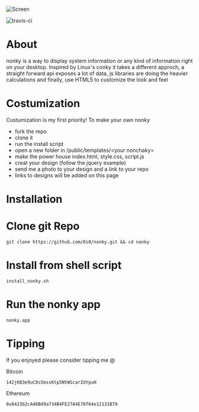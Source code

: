 ![Screen](https://i.imgur.com/3Et0E1B.png)

![travis-ci](https://api.travis-ci.org/0i0/nonky.svg?branch=master)

# About

nonky is a way to display system information or any kind of information right on your desktop.
Inspired by Linux's conky it takes a different approch, a straight forward api exposes a lot of data, js libraries are doing the heavier calculations and finally, use HTML5 to customize the look and feel

# Costumization

Custumization is my first priority!
To make your own nonky

- fork the repo
- clone it
- run the install script
- open a new folder in /public/templates/\<your nonchaky\>
- make the power house index.html, style.css, script.js
- creat your design (follow the jquery example)
- send me a photo to your design and a link to your repo
- links to designs will be added on this page

# Installation

# Clone git Repo

    git clone https://github.com/0i0/nonky.git && cd nonky

# Install from shell script

	install_nonky.sh

# Run the nonky app

	nonky.app

# Tipping

If you enjoyed please consider tipping me @

Bitcoin 
	
	142jKB3e9uC8sSmssKtp5NtWScarZdYpuH

Ethereum

	0x8423b2cA48Bd9a734B4FE27A4E78f64e12131B79​
